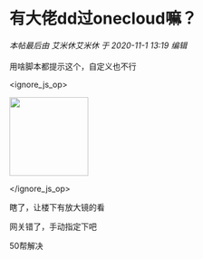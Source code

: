 # 有大佬dd过onecloud嘛？


<i class="pstatus"> 本帖最后由 艾米休艾米休 于 2020-11-1 13:19 编辑 </i><br />
<br />
用啥脚本都提示这个，自定义也不行<img src="static/image/smiley/yct/002.gif" smilieid="30" border="0" alt="" /> <br />

<ignore_js_op>

<img id="aimg_140934" aid="140934" src="static/image/common/none.gif" zoomfile="forum.php?mod=attachment&aid=MTQwOTM0fDM3MGMwYzlmfDE2MDk2NDc0OTJ8NDczNDR8NzYwOTM2&noupdate=yes&nothumb=yes" file="forum.php?mod=attachment&aid=MTQwOTM0fDM3MGMwYzlmfDE2MDk2NDc0OTJ8NDczNDR8NzYwOTM2&noupdate=yes" class="zoom" onclick="zoom(this, this.src, 0, 0, 0)" width="139" id="aimg_140934" inpost="1" onmouseover="showMenu({'ctrlid':this.id,'pos':'12'})" />

<div class="tip tip_4 aimg_tip" id="aimg_140934_menu" style="position: absolute; display: none" disautofocus="true">
<div class="xs0">
<p><strong>Screenshot_20201101_131715.jpg</strong> <em class="xg1">(5.65 KB, 下载次数: 0)</em></p>
<p>
<a href="forum.php?mod=attachment&amp;aid=MTQwOTM0fDM3MGMwYzlmfDE2MDk2NDc0OTJ8NDczNDR8NzYwOTM2&amp;nothumb=yes" target="_blank">下载附件</a>

</p>

<p class="xg1 y">2020-11-1 13:18 上传</p>

</div>
<div class="tip_horn"></div>
</div>

</ignore_js_op>
<br />
<img id="aimg_v2R7z" onclick="zoom(this, this.src, 0, 0, 0)" class="zoom" src="https://i.loli.net/2020/11/01/ytw5jNBbYk7Ku3g.jpg" onmouseover="img_onmouseoverfunc(this)" onload="thumbImg(this)" border="0" alt="" />

瞎了，让楼下有放大镜的看

网关错了，手动指定下吧<img src="static/image/smiley/default/lol.gif" smilieid="12" border="0" alt="" /><img src="static/image/smiley/default/lol.gif" smilieid="12" border="0" alt="" /><img id="aimg_svBOB" onclick="zoom(this, this.src, 0, 0, 0)" class="zoom" src="https://cdn.jsdelivr.net/gh/hishis/forum-master/public/images/patch.gif" onmouseover="img_onmouseoverfunc(this)" onload="thumbImg(this)" border="0" alt="" />

50帮解决
